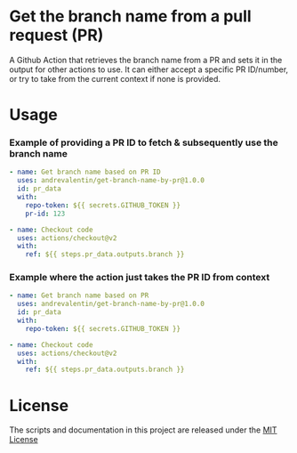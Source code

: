 # Get the branch name from a pull request (PR)

A Github Action that retrieves the branch name from a PR and sets it in the output for other actions to use.
It can either accept a specific PR ID/number, or try to take from the current context if none is provided.

# Usage

### Example of providing a PR ID to fetch & subsequently use the branch name
```yaml
- name: Get branch name based on PR ID
  uses: andrevalentin/get-branch-name-by-pr@1.0.0
  id: pr_data
  with:
    repo-token: ${{ secrets.GITHUB_TOKEN }}
    pr-id: 123

- name: Checkout code
  uses: actions/checkout@v2
  with:
    ref: ${{ steps.pr_data.outputs.branch }}
```

### Example where the action just takes the PR ID from context
```yaml
- name: Get branch name based on PR
  uses: andrevalentin/get-branch-name-by-pr@1.0.0
  id: pr_data
  with:
    repo-token: ${{ secrets.GITHUB_TOKEN }}

- name: Checkout code
  uses: actions/checkout@v2
  with:
    ref: ${{ steps.pr_data.outputs.branch }}
```

# License

The scripts and documentation in this project are released under the [MIT License](LICENSE)
